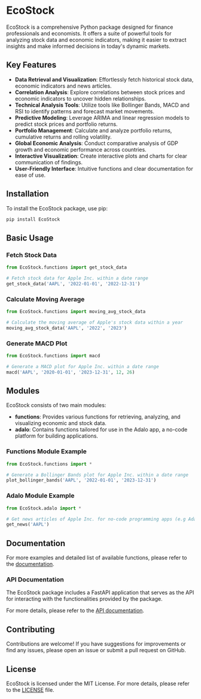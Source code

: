# EcoStock

EcoStock is a comprehensive Python package designed for finance professionals and economists. It offers a suite of powerful tools for analyzing stock data and economic indicators, making it easier to extract insights and make informed decisions in today's dynamic markets.

## Key Features

- **Data Retrieval and Visualization**: Effortlessly fetch historical stock data, economic indicators and news articles.
- **Correlation Analysis**: Explore correlations between stock prices and economic indicators to uncover hidden relationships.
- **Technical Analysis Tools**: Utilize tools like Bollinger Bands, MACD and RSI to identify patterns and forecast market movements.
- **Predictive Modeling**: Leverage ARIMA and linear regression models to predict stock prices and portfolio returns.
- **Portfolio Management**: Calculate and analyze portfolio returns, cumulative returns and rolling volatility.
- **Global Economic Analysis**: Conduct comparative analysis of GDP growth and economic performance across countries.
- **Interactive Visualization**: Create interactive plots and charts for clear communication of findings.
- **User-Friendly Interface**: Intuitive functions and clear documentation for ease of use.

## Installation

To install the EcoStock package, use pip:

```bash
pip install EcoStock

```

## Basic Usage

### Fetch Stock Data

```python
from EcoStock.functions import get_stock_data

# Fetch stock data for Apple Inc. within a date range
get_stock_data('AAPL', '2022-01-01', '2022-12-31')

```
### Calculate Moving Average

```python
from EcoStock.functions import moving_avg_stock_data

# Calculate the moving average of Apple's stock data within a year
moving_avg_stock_data('AAPL', '2022', '2023')

```
### Generate MACD Plot

```python
from EcoStock.functions import macd

# Generate a MACD plot for Apple Inc. within a date range
macd('AAPL', '2020-01-01', '2023-12-31', 12, 26)

```

## Modules

EcoStock consists of two main modules:

- **functions**: Provides various functions for retrieving, analyzing, and visualizing economic and stock data.
- **adalo**: Contains functions tailored for use in the Adalo app, a no-code platform for building applications.

### Functions Module Example

```python
from EcoStock.functions import *

# Generate a Bollinger Bands plot for Apple Inc. within a date range
plot_bollinger_bands('AAPL', '2022-01-01', '2023-12-31')

```
### Adalo Module Example

```python
from EcoStock.adalo import *

# Get news articles of Apple Inc. for no-code programming apps (e.g Adalo)
get_news('AAPL')

```

## Documentation

For more examples and detailed list of available functions, please refer to the [documentation](docs/index.md).

### API Documentation

The EcoStock package includes a FastAPI application that serves as the API for interacting with the functionalities provided by the package.

For more details, please refer to the [API documentation](docs/API.md).

## Contributing

Contributions are welcome! If you have suggestions for improvements or find any issues, please open an issue or submit a pull request on GitHub.

## License

EcoStock is licensed under the MIT License. For more details, please refer to the [LICENSE](LICENSE.md) file.